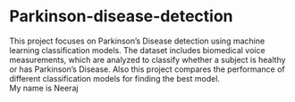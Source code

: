 # Parkinson-disease-detection
This project focuses on Parkinson’s Disease detection using machine learning classification models. The dataset includes biomedical voice measurements, which are analyzed to classify whether a subject is healthy or has Parkinson’s Disease. Also this project compares the performance of different classification models for finding the best model.
<br/>
My name is Neeraj